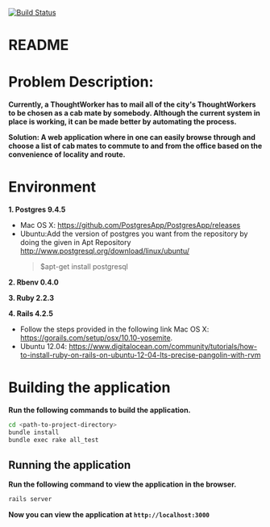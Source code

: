 [![Build Status](https://snap-ci.com/cHvYW_LvRxgkaNF41a-TLR8MxYsoqkJHayKumYgwxA0/build_image)](https://snap-ci.com/ThoughtWorksInc/danglay/branch/master)

README
======
# Problem Description:
  **Currently, a ThoughtWorker has to mail all of the city's ThoughtWorkers to be chosen as a cab mate by somebody. Although the current system in place is working, it can be made better by automating the process.**

  **Solution: A web application where in one can easily browse through and choose a list of cab mates to commute to and from the office based on the convenience of locality and route.**

# Environment
  **1. Postgres 9.4.5**

*    Mac OS X: https://github.com/PostgresApp/PostgresApp/releases
*    Ubuntu:Add the version of postgres you want from the repository by doing the given in Apt Repository http://www.postgresql.org/download/linux/ubuntu/
        >   $apt-get install postgresql

**2. Rbenv 0.4.0**

**3. Ruby 2.2.3**

**4. Rails 4.2.5**
* Follow the steps provided in the following link Mac OS X: https://gorails.com/setup/osx/10.10-yosemite.
* Ubuntu 12.04: https://www.digitalocean.com/community/tutorials/how-to-install-ruby-on-rails-on-ubuntu-12-04-lts-precise-pangolin-with-rvm

# Building the application
  **Run the following commands to build the application.**

```bash
cd <path-to-project-directory>
bundle install
bundle exec rake all_test
```

## Running the application ##
**Run the following command to view the application in the browser.**

```bash
rails server
```

**Now you can view the application at `http://localhost:3000`**
